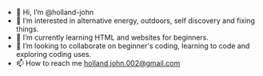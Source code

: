 - 👋 Hi, I’m @holland-john
- 👀 I’m interested in alternative energy, outdoors, self discovery and fixing things.
- 🌱 I’m currently learning HTML and websites for beginners.
- 💞️ I’m looking to collaborate on beginner's coding, learning to code and exploring coding uses.
- 📫 How to reach me holland.john.002@gmail.com

<!---
holland-john/holland-john is a ✨ special ✨ repository because its `README.md` (this file) appears on your GitHub profile.
You can click the Preview link to take a look at your changes.
--->
